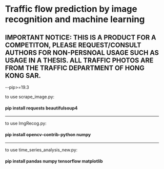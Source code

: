 # Traffic flow prediction by image recognition and machine learning

## IMPORTANT NOTICE: THIS IS A PRODUCT FOR A COMPETITON, PLEASE REQUEST/CONSULT AUTHORS FOR NON-PERSNOAL USAGE SUCH AS USAGE IN A THESIS. ALL TRAFFIC PHOTOS ARE FROM THE TRAFFIC DEPARTMENT OF HONG KONG SAR.



--pip>=19.3



to use scrape_image.py:
#### pip install requests beautifulsoup4

---


to use ImgRecog.py:
#### pip install opencv-contrib-python numpy
---

to use time_series_analysis_new.py:
#### pip install pandas numpy tensorflow matplotlib
